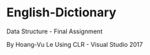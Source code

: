 # English-Dictionary
Data Structure - Final Assignment

By Hoang-Vu Le
Using CLR - Visual Studio 2017
